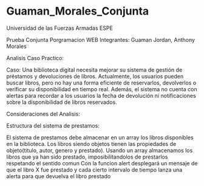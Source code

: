 # Guaman_Morales_Conjunta

Universidad de las Fuerzas Armadas ESPE

Prueba Conjunta Porgramacion WEB
Integrantes: Guaman Jordan, Anthony Morales

Analisis Caso Practico:

Caso:
Una biblioteca digital necesita mejorar su sistema de gestión de préstamos y devoluciones de 
libros. Actualmente, los usuarios pueden buscar libros, pero no hay una forma eficiente de reservarlos, 
devolverlos o verificar su disponibilidad en tiempo real. Además, el sistema no cuenta con alertas para 
recordar a los usuarios la fecha de devolución ni notificaciones sobre la disponibilidad de libros reservados. 

Consideraciones del Analisis:

Estructura del sistema de prestamos:

El sistema de prestamos debe almacenar en un array los libros disponibles en la biblioteca.
Los libros siendo objetos tienen las propiedades de objeto(titulo, autor, genero y prestado).
Usando un array almacenamos los libros que ya han sido prestado, imposibilitandolos de prestarlos respetando el sentido comun
Con la funcion alert desplegará un mensaje de que el libro X fue prestado y cada cierto intervalo de tiempo lanza una alerta
para que devuelva el libro prestado

